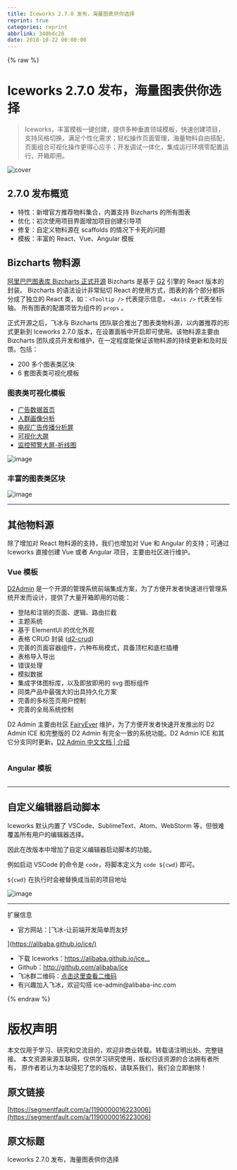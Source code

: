 ```yaml
---
title: Iceworks 2.7.0 发布，海量图表供你选择
reprint: true
categories: reprint
abbrlink: 340bdc28
date: 2018-10-22 00:00:00
---
```


{% raw %}

                    
<h1 id="articleHeader0">Iceworks 2.7.0 发布，海量图表供你选择</h1>
<blockquote>Iceworks，丰富模板一键创建，提供多种垂直领域模板，快速创建项目，支持风格切换，满足个性化需求；轻松操作页面管理，海量物料自由搭配，页面组合可视化操作更得心应手；开发调试一体化，集成运行环境零配置运行，开箱即用。</blockquote>
<p><span class="img-wrap"><img data-src="/img/remote/1460000016223009?w=2848&amp;h=1408" src="/img/remote/1460000016223009?w=2848&amp;h=1408" alt="cover" title="cover" style="cursor: pointer; display: inline;"></span></p>
<h2 id="articleHeader1">2.7.0 发布概览</h2>
<ul>
<li>特性：新增官方推荐物料集合，内置支持 Bizcharts 的所有图表</li>
<li>优化：初次使用项目界面增加项目创建引导项</li>
<li>修复：自定义物料源在 scaffolds 的情况下卡死的问题</li>
<li>模板：丰富的 React、Vue、Angular 模板</li>
</ul>
<h2 id="articleHeader2">Bizcharts 物料源</h2>
<p><a href="https://juejin.im/post/5b847de8f265da4340158800" rel="nofollow noreferrer" target="_blank">阿里巴巴图表库 Bizcharts 正式开源</a> Bizcharts 是基于 <a href="https://antv.alipay.com/zh-cn/g2/3.x/index.html" rel="nofollow noreferrer" target="_blank">G2</a> 引擎的 React 版本的封装。 Bizcharts 的语法设计非常贴切 React 的使用方式，图表的各个部分都拆分成了独立的 React 类，如：<code>&lt;Tooltip /&gt;</code> 代表提示信息， <code>&lt;Axis /&gt;</code> 代表坐标轴。 所有图表的配置项皆为组件的 <code>props</code> 。</p>
<p>正式开源之后，飞冰与 Bizcharts 团队联合推出了图表类物料源，以内置推荐的形式更新到 Iceworks 2.7.0 版本，在设置面板中开启即可使用。该物料源主要由 Bizcharts 团队成员开发和维护，在一定程度能保证该物料源的持续更新和及时反馈。包括：</p>
<ul>
<li>200 多个图表类区块</li>
<li>6 套图表类可视化模板</li>
</ul>
<h3 id="articleHeader3">图表类可视化模板</h3>
<ul>
<li><a href="https://g.alicdn.com/bizcharts-material/scaffold-ad/0.0.5/index.html#/" rel="nofollow noreferrer" target="_blank">广告数据首页</a></li>
<li><a href="https://g.alicdn.com/bizcharts-material/scaffold-cira-crowd/0.0.6/index.html#/" rel="nofollow noreferrer" target="_blank">人群画像分析</a></li>
<li><a href="https://g.alicdn.com/bizcharts-material/2016-olympic-nbc/0.0.6/index.html#/" rel="nofollow noreferrer" target="_blank">电视广告传播分析屏</a></li>
<li><a href="https://g.alicdn.com/bizcharts-material/scaffold-screen-demo/0.0.3/index.html#/" rel="nofollow noreferrer" target="_blank">可视化大屏</a></li>
<li><a href="https://g.alicdn.com/bizcharts-material/scaffold-screen-demo/0.0.3/index.html#/" rel="nofollow noreferrer" target="_blank">监控预警大屏-折线图</a></li>
</ul>
<p><span class="img-wrap"><img data-src="/img/remote/1460000016223010?w=1908&amp;h=1368" src="https://static.segmentfault.com/v-5bbf1b3b/global/img/squares.svg" alt="image" title="image" style="cursor: pointer;"></span></p>
<h3 id="articleHeader4">丰富的图表类区块</h3>
<p><span class="img-wrap"><img data-src="/img/remote/1460000016223011?w=1908&amp;h=1368" src="/img/remote/1460000016223011?w=1908&amp;h=1368" alt="image" title="image" style="cursor: pointer; display: inline;"></span></p>
<hr>
<h2 id="articleHeader5">其他物料源</h2>
<p>除了增加对 React 物料源的支持，我们也增加对 Vue 和 Angular 的支持；可通过 Iceworks 直接创建 Vue 或者 Angular 项目，主要由社区进行维护。</p>
<h3 id="articleHeader6">Vue 模板</h3>
<p><a href="https://github.com/d2-projects/d2-admin" rel="nofollow noreferrer" target="_blank">D2Admin</a> 是一个开源的管理系统前端集成方案，为了方便开发者快速进行管理系统开发而设计，提供了大量开箱即用的功能：</p>
<ul>
<li>登陆和注销的页面、逻辑、路由拦截</li>
<li>主题系统</li>
<li>基于 ElementUI 的优化外观</li>
<li>表格 CRUD 封装 (<a href="https://github.com/d2-projects/d2-crud" rel="nofollow noreferrer" target="_blank">d2-crud</a>)</li>
<li>完善的页面容器组件，六种布局模式，具备顶栏和底栏插槽</li>
<li>表格导入导出</li>
<li>错误处理</li>
<li>模拟数据</li>
<li>集成字体图标库，以及即放即用的 svg 图标组件</li>
<li>同类产品中最强大的出具持久化方案</li>
<li>完善的多标签页用户控制</li>
<li>完善的全局系统控制</li>
</ul>
<p>D2 Admin 主要由社区 <a href="https://github.com/FairyEver" rel="nofollow noreferrer" target="_blank">FairyEver</a> 维护，为了方便开发者快速开发推出的 D2 Admin ICE 和完整版的 D2 Admin 有完全一致的系统功能。D2 Admin ICE 和其它分支同时更新。<a href="http://app.d3collection.cn/d2-admin-doc/lastest/zh/learn-guide/" rel="nofollow noreferrer" target="_blank">D2 Admin 中文文档 | 介绍</a></p>
<p><span class="img-wrap"><img data-src="/img/remote/1460000016223012?w=1908&amp;h=1368" src="/img/remote/1460000016223012?w=1908&amp;h=1368" alt="" title="" style="cursor: pointer; display: inline;"></span></p>
<h3 id="articleHeader7">Angular 模板</h3>
<p><span class="img-wrap"><img data-src="/img/remote/1460000016223013?w=1908&amp;h=1368" src="/img/remote/1460000016223013?w=1908&amp;h=1368" alt="" title="" style="cursor: pointer; display: inline;"></span></p>
<hr>
<h2 id="articleHeader8">自定义编辑器启动脚本</h2>
<p>Iceworks 默认内置了 VSCode、SublimeText、Atom、WebStorm 等，但很难覆盖所有用户的编辑器选择。</p>
<p>因此在改版本中增加了自定义编辑器启动脚本的功能。</p>
<p>例如启动 VSCode 的命令是 <code>code</code>，将脚本定义为 <code>code ${cwd}</code> 即可。</p>
<p><code>${cwd}</code> 在执行时会被替换成当前的项目地址</p>
<p><span class="img-wrap"><img data-src="/img/remote/1460000016223014" src="/img/remote/1460000016223014" alt="image" title="image" style="cursor: pointer; display: inline;"></span></p>
<hr>
<p>扩展信息</p>
<ul><li>官方网站：[飞冰-让前端开发简单而友好</li></ul>
<p>](<a href="https://alibaba.github.io/ice/)" rel="nofollow noreferrer" target="_blank">https://alibaba.github.io/ice/)</a></p>
<ul>
<li>下载 Iceworks：<a href="https://alibaba.github.io/ice/iceworks" rel="nofollow noreferrer" target="_blank">https://alibaba.github.io/ice...</a>
</li>
<li>Github：<a href="http://github.com/alibaba/ice" rel="nofollow noreferrer" target="_blank">http://github.com/alibaba/ice</a>
</li>
<li>飞冰群二维码：<a href="http://ice.alicdn.com/assets/images/qrcode.png" rel="nofollow noreferrer" target="_blank">点击这里查看二维码</a>
</li>
<li>有兴趣加入飞冰，欢迎勾搭 ice-admin@alibaba-inc.com</li>
</ul>

                
{% endraw %}

# 版权声明
本文仅用于学习、研究和交流目的，欢迎非商业转载。转载请注明出处、完整链接。
本文资源来源互联网，仅供学习研究使用，版权归该资源的合法拥有者所有，
原作者若认为本站侵犯了您的版权，请联系我们，我们会立即删除！

## 原文链接
[https://segmentfault.com/a/1190000016223006](https://segmentfault.com/a/1190000016223006)

## 原文标题
Iceworks 2.7.0 发布，海量图表供你选择
